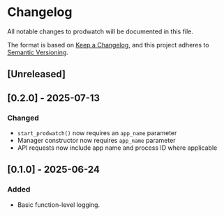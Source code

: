 # Changelog

All notable changes to prodwatch will be documented in this file.

The format is based on [Keep a Changelog](https://keepachangelog.com/en/1.0.0/),
and this project adheres to [Semantic Versioning](https://semver.org/spec/v2.0.0.html).

## [Unreleased]

## [0.2.0] - 2025-07-13
### Changed
- `start_prodwatch()` now requires an `app_name` parameter
- Manager constructor now requires `app_name` parameter
- API requests now include app name and process ID where applicable

## [0.1.0] - 2025-06-24
### Added
- Basic function-level logging.
